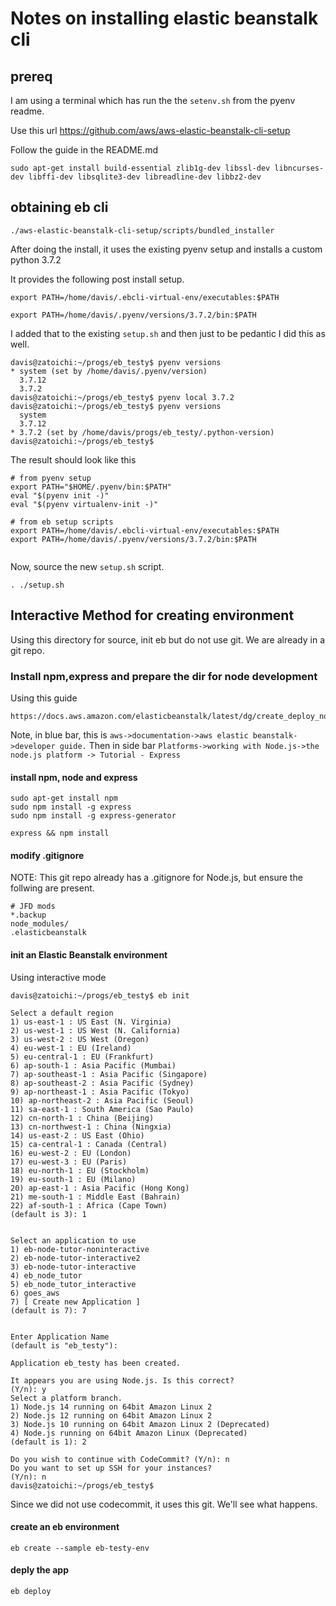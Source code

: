 # Notes on installing elastic beanstalk cli

## prereq
I am using a terminal which has run the the `setenv.sh` from the pyenv readme.


Use this url https://github.com/aws/aws-elastic-beanstalk-cli-setup

Follow the guide in the README.md

```
sudo apt-get install build-essential zlib1g-dev libssl-dev libncurses-dev libffi-dev libsqlite3-dev libreadline-dev libbz2-dev
```



## obtaining eb cli

```
./aws-elastic-beanstalk-cli-setup/scripts/bundled_installer
```

After doing the install, it uses the existing pyenv setup and installs a custom python 3.7.2 

It provides the following post install setup.

```
export PATH=/home/davis/.ebcli-virtual-env/executables:$PATH

export PATH=/home/davis/.pyenv/versions/3.7.2/bin:$PATH
```

I added that to the existing `setup.sh` and then just to be pedantic I did this as well.

```
davis@zatoichi:~/progs/eb_testy$ pyenv versions
* system (set by /home/davis/.pyenv/version)
  3.7.12
  3.7.2
davis@zatoichi:~/progs/eb_testy$ pyenv local 3.7.2
davis@zatoichi:~/progs/eb_testy$ pyenv versions
  system
  3.7.12
* 3.7.2 (set by /home/davis/progs/eb_testy/.python-version)
davis@zatoichi:~/progs/eb_testy$ 

```

The result should look like this

```
# from pyenv setup
export PATH="$HOME/.pyenv/bin:$PATH"
eval "$(pyenv init -)"
eval "$(pyenv virtualenv-init -)"

# from eb setup scripts
export PATH=/home/davis/.ebcli-virtual-env/executables:$PATH
export PATH=/home/davis/.pyenv/versions/3.7.2/bin:$PATH


```


Now, source the new `setup.sh` script.

```
. ./setup.sh
```


## Interactive Method for creating environment

Using this directory for source, init eb but do not use git.  We are already in a git repo.

### Install npm,express and prepare the dir for node development


Using this guide

```
https://docs.aws.amazon.com/elasticbeanstalk/latest/dg/create_deploy_nodejs_express.html
```
Note, in blue bar, this is `aws->documentation->aws elastic beanstalk->developer guide.`  Then in side bar `Platforms->working with Node.js->the node.js platform -> Tutorial - Express`



#### install npm, node and express

```
sudo apt-get install npm
sudo npm install -g express
sudo npm install -g express-generator
```


```
express && npm install
```

#### modify .gitignore

NOTE: This git repo already has a .gitignore for Node.js, but ensure the follwing are present.


```
# JFD mods
*.backup
node_modules/
.elasticbeanstalk
```

#### init an Elastic Beanstalk environment

Using interactive mode

```
davis@zatoichi:~/progs/eb_testy$ eb init

Select a default region
1) us-east-1 : US East (N. Virginia)
2) us-west-1 : US West (N. California)
3) us-west-2 : US West (Oregon)
4) eu-west-1 : EU (Ireland)
5) eu-central-1 : EU (Frankfurt)
6) ap-south-1 : Asia Pacific (Mumbai)
7) ap-southeast-1 : Asia Pacific (Singapore)
8) ap-southeast-2 : Asia Pacific (Sydney)
9) ap-northeast-1 : Asia Pacific (Tokyo)
10) ap-northeast-2 : Asia Pacific (Seoul)
11) sa-east-1 : South America (Sao Paulo)
12) cn-north-1 : China (Beijing)
13) cn-northwest-1 : China (Ningxia)
14) us-east-2 : US East (Ohio)
15) ca-central-1 : Canada (Central)
16) eu-west-2 : EU (London)
17) eu-west-3 : EU (Paris)
18) eu-north-1 : EU (Stockholm)
19) eu-south-1 : EU (Milano)
20) ap-east-1 : Asia Pacific (Hong Kong)
21) me-south-1 : Middle East (Bahrain)
22) af-south-1 : Africa (Cape Town)
(default is 3): 1


Select an application to use
1) eb-node-tutor-noninteractive
2) eb-node-tutor-interactive2
3) eb-node-tutor-interactive
4) eb_node_tutor
5) eb_node_tutor_interactive
6) goes_aws
7) [ Create new Application ]
(default is 7): 7


Enter Application Name
(default is "eb_testy"):

Application eb_testy has been created.

It appears you are using Node.js. Is this correct?
(Y/n): y
Select a platform branch.
1) Node.js 14 running on 64bit Amazon Linux 2
2) Node.js 12 running on 64bit Amazon Linux 2
3) Node.js 10 running on 64bit Amazon Linux 2 (Deprecated)
4) Node.js running on 64bit Amazon Linux (Deprecated)
(default is 1): 2

Do you wish to continue with CodeCommit? (Y/n): n
Do you want to set up SSH for your instances?
(Y/n): n
davis@zatoichi:~/progs/eb_testy$ 

```

Since we did not use codecommit, it uses this git.  We'll see what happens.

#### create an eb environment

```
eb create --sample eb-testy-env
```


#### deply the app

```
eb deploy
```

